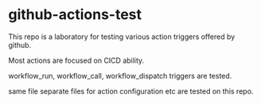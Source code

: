 # github-actions-test
This repo is a laboratory for testing various action triggers offered by github. 

Most actions are focused on CICD ability. 

workflow_run, workflow_call, workflow_dispatch triggers are tested. 

same file separate files for action configuration etc are tested on this repo. 

